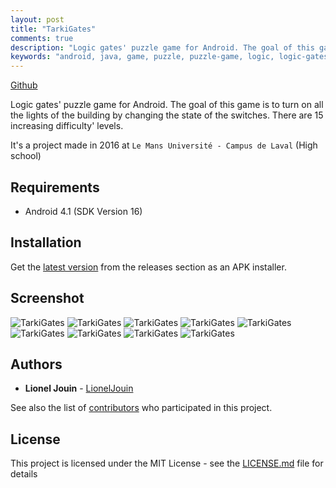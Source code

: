 ```yaml
---
layout: post
title: "TarkiGates"
comments: true
description: "Logic gates' puzzle game for Android. The goal of this game is to turn on all the lights of the building by changing the state of the switches."
keywords: "android, java, game, puzzle, puzzle-game, logic, logic-gates"
---
```


[Github](https://github.com/LionelJouin/TarkiGates)

Logic gates' puzzle game for Android. The goal of this game is to turn on all the lights of the building by changing the state of the switches. There are 15 increasing difficulty' levels.

It's a project made in 2016 at `Le Mans Université - Campus de Laval` (High school)

## Requirements

* Android 4.1 (SDK Version 16)

## Installation

Get the [latest version](https://github.com/LionelJouin/TarkiGates/releases) from the releases section as an APK installer.

## Screenshot

![TarkiGates](https://i.imgur.com/rMli7GE.png)
![TarkiGates](https://i.imgur.com/6hTN90b.png)
![TarkiGates](https://i.imgur.com/5u8S4Av.png)
![TarkiGates](https://i.imgur.com/106RHrP.png)
![TarkiGates](https://i.imgur.com/PSOSxIz.png)
![TarkiGates](https://i.imgur.com/QsBb8oM.png)
![TarkiGates](https://i.imgur.com/C1NPG2q.png)
![TarkiGates](https://i.imgur.com/4jvQu5k.png)
![TarkiGates](https://i.imgur.com/5kaY2R5.png)

## Authors

* **Lionel Jouin** - [LionelJouin](https://github.com/LionelJouin)  

See also the list of [contributors](https://github.com/LionelJouin/TarkiGates/graphs/contributors) who participated in this project.

## License

This project is licensed under the MIT License - see the [LICENSE.md](LICENSE.md) file for details